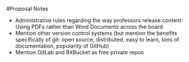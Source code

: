 #Proposal Notes

* Administrative rules regarding the way professors release content: Using PDFs rather than Word Documents across the board
* Mention other version control systems (but mention the benefits specifically of git: open source, distributed, easy to learn, tons of documentation, popularity of GitHub)
* Mention GitLab and BitBucket as free private repos
